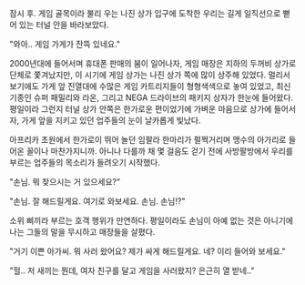 잠시 후. 게임 골목이라 불리 우는 나진 상가 입구에 도착한 우리는 길게 일직선으로 뻗어 있는 터널 안을 바라보았다. 

"와아.. 게임 가게가 잔뜩 있네요." 

2000년대에 들어서며 휴대폰 판매의 붐이 일어나자, 게임 매장은 지하의 두꺼비 상가로 단체로 쫓겨났지만, 이 시기에 게임 상가는 나진 상가 쪽에 많이 상주해 있었다. 
멀리서 보기에도 가게 앞 진열대에 수많은 게임 카트리지들이 형형색색으로 놓여 있었고, 최신 기종인 슈퍼 패밀리와 라온, 그리고 NEGA 드라이브의 패키지 상자가 한눈에 들어왔다. 
평일이라 그런지 터널 상가 안쪽은 한가로운 편이었기에 가벼운 마음으로 상가에 들어서자, 가게 앞을 지키고 있던 업주들의 눈이 날카롭게 빛났다. 

아프리카 초원에서 한가로이 뛰어 놀던 임팔라 한마리가 펄쩍거리며 맹수의 아가리로 들어온 꼴이나 마찬가지니까. 
아니나 다를까 채 몇 걸음도 걷기 전에 사방팔방에서 우리를 부르는 업주들의 목소리가 들려오기 시작했다. 

"손님. 뭐 찾으시는 거 있으세요?" 

"손님. 잘 해드릴게요. 여기로 와보세요. 손님. 손님!?" 

소위 삐끼라 부르는 호객 행위가 만연하다. 
평일이라도 손님이 아예 없는 것은 아니기에 나는 그들의 말을 무시하고 매장들을 살폈다. 

"거기 이쁜 아가씨. 뭐 사러 왔어요? 제가 싸게 해드릴게요. 네? 이리 들어와 보세요." 

"헐.. 저 새끼는 뭔데, 여자 친구를 달고 게임을 사러왔지? 은근히 열 받네.." 